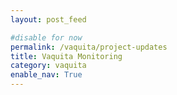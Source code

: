 ```yaml
---
layout: post_feed

#disable for now
permalink: /vaquita/project-updates
title: Vaquita Monitoring
category: vaquita
enable_nav: True
---
```


